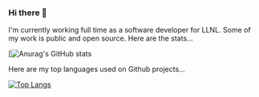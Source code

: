 ### Hi there 👋

I'm currently working full time as a software developer for LLNL. Some of my work is public and open source.
Here are the stats...

[![Anurag's GitHub stats](https://github-readme-stats.vercel.app/api?username=downiec&count_private=true&show_icons=true&theme=cobalt)

Here are my top languages used on Github projects... 

[![Top Langs](https://github-readme-stats.vercel.app/api/top-langs/?username=downiec&layout=compact)](https://github.com/anuraghazra/github-readme-stats)

<!--
**downiec/downiec** is a ✨ _special_ ✨ repository because its `README.md` (this file) appears on your GitHub profile.

Here are some ideas to get you started:

- 🔭 I’m currently working on ...
- 🌱 I’m currently learning ...
- 👯 I’m looking to collaborate on ...
- 🤔 I’m looking for help with ...
- 💬 Ask me about ...
- 📫 How to reach me: ...
- 😄 Pronouns: ...
- ⚡ Fun fact: ...
-->
